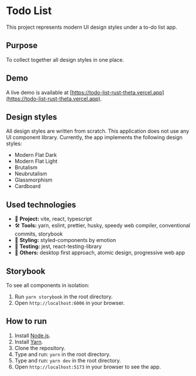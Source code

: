 # Todo List

This project represents modern UI design styles under a to-do list app.

## Purpose

To collect together all design styles in one place.

## Demo

A live demo is available at [https://todo-list-rust-theta.vercel.app](https://todo-list-rust-theta.vercel.app).

## Design styles

All design styles are written from scratch. This application does not use any UI component library. Currently, the app implements the following design styles:

- Modern Flat Dark
- Modern Flat Light
- Brutalism
- Neubrutalism
- Glassmorphism
- Cardboard

## Used technologies

- 🎁 **Project:** vite, react, typescript
- 🛠️ **Tools:** yarn, eslint, prettier, husky, speedy web compiler, conventional commits, storybook
- 🎨 **Styling:** styled-components by emotion
- 🧪 **Testing:** jest, react-testing-library
- 💎 **Others:** desktop first approach, atomic design, progressive web app

## Storybook

To see all components in isolation:

1. Run `yarn storybook` in the root directory.
2. Open `http://localhost:6006` in your browser.

## How to run

1. Install [Node.js](https://nodejs.org/en/download/).
2. Install [Yarn](https://classic.yarnpkg.com/en/docs/install/).
3. Clone the repository.
4. Type and run: `yarn` in the root directory.
5. Type and run: `yarn dev` in the root directory.
6. Open `http://localhost:5173` in your browser to see the app.
